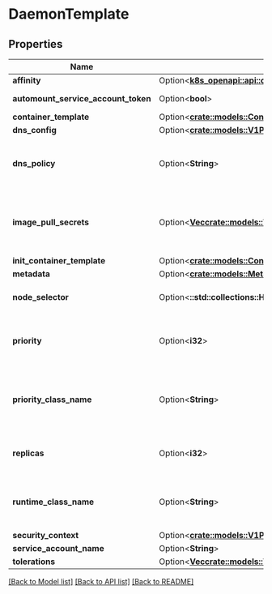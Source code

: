 # DaemonTemplate

## Properties

Name | Type | Description | Notes
------------ | ------------- | ------------- | -------------
**affinity** | Option<[**k8s_openapi::api::core::v1::Affinity**](k8s_openapi::api::core::v1::Affinity.md)> |  | [optional]
**automount_service_account_token** | Option<**bool**> | AutomountServiceAccountToken indicates whether a service account token should be automatically mounted. | [optional]
**container_template** | Option<[**crate::models::ContainerTemplate**](ContainerTemplate.md)> |  | [optional]
**dns_config** | Option<[**crate::models::V1PeriodPodDnsConfig**](v1.PodDNSConfig.md)> |  | [optional]
**dns_policy** | Option<**String**> | Set DNS policy for the pod. Defaults to \"ClusterFirst\". Valid values are 'ClusterFirstWithHostNet', 'ClusterFirst', 'Default' or 'None'. DNS parameters given in DNSConfig will be merged with the policy selected with DNSPolicy. To have DNS options set along with hostNetwork, you have to specify DNS policy explicitly to 'ClusterFirstWithHostNet'. | [optional]
**image_pull_secrets** | Option<[**Vec<crate::models::V1PeriodLocalObjectReference>**](v1.LocalObjectReference.md)> | ImagePullSecrets is an optional list of references to secrets in the same namespace to use for pulling any of the images used by this PodSpec. If specified, these secrets will be passed to individual puller implementations for them to use. For example, in the case of docker, only DockerConfig type secrets are honored. More info: https://kubernetes.io/docs/concepts/containers/images#specifying-imagepullsecrets-on-a-pod | [optional]
**init_container_template** | Option<[**crate::models::ContainerTemplate**](ContainerTemplate.md)> |  | [optional]
**metadata** | Option<[**crate::models::Metadata**](Metadata.md)> |  | [optional]
**node_selector** | Option<**::std::collections::HashMap<String, String>**> | NodeSelector is a selector which must be true for the pod to fit on a node. Selector which must match a node's labels for the pod to be scheduled on that node. More info: https://kubernetes.io/docs/concepts/configuration/assign-pod-node/ | [optional]
**priority** | Option<**i32**> | The priority value. Various system components use this field to find the priority of the Redis pod. When Priority Admission Controller is enabled, it prevents users from setting this field. The admission controller populates this field from PriorityClassName. The higher the value, the higher the priority. More info: https://kubernetes.io/docs/concepts/configuration/pod-priority-preemption/ | [optional]
**priority_class_name** | Option<**String**> | If specified, indicates the Redis pod's priority. \"system-node-critical\" and \"system-cluster-critical\" are two special keywords which indicate the highest priorities with the former being the highest priority. Any other name must be defined by creating a PriorityClass object with that name. If not specified, the pod priority will be default or zero if there is no default. More info: https://kubernetes.io/docs/concepts/configuration/pod-priority-preemption/ | [optional]
**replicas** | Option<**i32**> | Replicas is the number of desired replicas of the Deployment. This is a pointer to distinguish between explicit zero and unspecified. Defaults to 1. More info: https://kubernetes.io/docs/concepts/workloads/controllers/replicationcontroller#what-is-a-replicationcontroller | [optional]
**runtime_class_name** | Option<**String**> | RuntimeClassName refers to a RuntimeClass object in the node.k8s.io group, which should be used to run this pod.  If no RuntimeClass resource matches the named class, the pod will not be run. If unset or empty, the \"legacy\" RuntimeClass will be used, which is an implicit class with an empty definition that uses the default runtime handler. More info: https://git.k8s.io/enhancements/keps/sig-node/585-runtime-class | [optional]
**security_context** | Option<[**crate::models::V1PeriodPodSecurityContext**](v1.PodSecurityContext.md)> |  | [optional]
**service_account_name** | Option<**String**> | ServiceAccountName applied to the pod | [optional]
**tolerations** | Option<[**Vec<crate::models::V1PeriodToleration>**](v1.Toleration.md)> | If specified, the pod's tolerations. | [optional]

[[Back to Model list]](../README.md#documentation-for-models) [[Back to API list]](../README.md#documentation-for-api-endpoints) [[Back to README]](../README.md)


